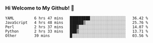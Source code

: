 ### Hi Welcome to My Github!  👋


<!--START_SECTION:waka-->

```text
YAML         6 hrs 47 mins   █████████░░░░░░░░░░░░░░░░   36.42 %
JavaScript   4 hrs 48 mins   ██████▒░░░░░░░░░░░░░░░░░░   25.76 %
Perl         2 hrs 37 mins   ███▓░░░░░░░░░░░░░░░░░░░░░   14.07 %
Python       2 hrs 33 mins   ███▒░░░░░░░░░░░░░░░░░░░░░   13.71 %
Other        39 mins         █░░░░░░░░░░░░░░░░░░░░░░░░   03.56 %
```

<!--END_SECTION:waka-->


<!--
**littlestone111/littlestone111** is a ✨ _special_ ✨ repository because its `README.md` (this file) appears on your GitHub profile.


Here are some ideas to get you started:

- 🔭 I’m currently working on ...
- 🌱 I’m currently learning ...
- 👯 I’m looking to collaborate on ...
- 🤔 I’m looking for help with ...
- 💬 Ask me about ...
- 📫 How to reach me: ...
- 😄 Pronouns: ...
- ⚡ Fun fact: ...
-->
